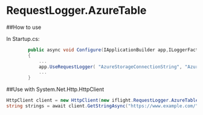 # RequestLogger.AzureTable

##How to use

In Startup.cs:

```cs
        public async void Configure(IApplicationBuilder app,ILoggerFactory loggerfactory)
        {
            ...
            app.UseRequestLogger( "AzureStorageConnectionString", "AzureTableName", new string[] { "observeblePath1","observeblePath2" });
            ...
        }
  ```
  
##Use with System.Net.Http.HttpClient
  
  ```cs
  HttpClient client = new HttpClient(new iflight.RequestLogger.AzureTable.LoggingHandler(new HttpClientHandler()));
  string strings = await client.GetStringAsync("https://www.example.com/");
  ```
